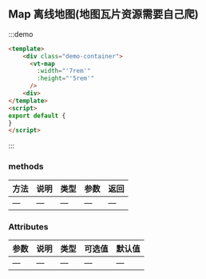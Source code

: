 
##  Map 离线地图(地图瓦片资源需要自己爬)

:::demo

```html
<template>
    <div class="demo-container">
      <vt-map
        :width="'7rem'"
        :height="'5rem'"
      />
    <div>
</template>
<script>
export default {
}
</script>
```

:::


### methods
| 方法           | 说明             | 类型   | 参数 | 返回 |
| -------------   | ---------------- | ------ | ------ | -------- |
| —         | —           | — | —    | —    |



### Attributes

| 参数           | 说明             | 类型   | 可选值 | 默认值 |
| -------------   | ---------------- | ------ | ------ | -------- |
| —         | —           | — | —    | —    |


